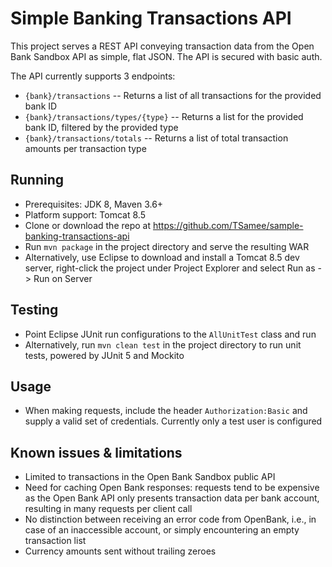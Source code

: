 # Simple Banking Transactions API

This project serves a REST API conveying transaction data from the Open Bank Sandbox API as simple, flat JSON. The API is secured with basic auth.

The API currently supports 3 endpoints:
- `{bank}/transactions` -- Returns a list of all transactions for the provided bank ID
- `{bank}/transactions/types/{type}` -- Returns a list for the provided bank ID, filtered by the provided type
- `{bank}/transactions/totals` -- Returns a list of total transaction amounts per transaction type

## Running
- Prerequisites: JDK 8, Maven 3.6+
- Platform support: Tomcat 8.5
- Clone or download the repo at https://github.com/TSamee/sample-banking-transactions-api
- Run `mvn package` in the project directory and serve the resulting WAR
- Alternatively, use Eclipse to download and install a Tomcat 8.5 dev server, right-click the project under Project Explorer and select Run as -> Run on Server

## Testing
- Point Eclipse JUnit run configurations to the `AllUnitTest` class and run
- Alternatively, run `mvn clean test` in the project directory to run unit tests, powered by JUnit 5 and Mockito

## Usage
- When making requests, include the header `Authorization:Basic` and supply a valid set of credentials. Currently only a test user is configured

## Known issues & limitations
- Limited to transactions in the Open Bank Sandbox public API
- Need for caching Open Bank responses: requests tend to be expensive as the Open Bank API only presents transaction data per bank account, resulting in many requests per client call
- No distinction between receiving an error code from OpenBank, i.e., in case of an inaccessible account, or simply encountering an empty transaction list
- Currency amounts sent without trailing zeroes
